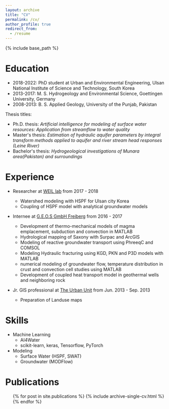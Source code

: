 ```yaml
---
layout: archive
title: "CV"
permalink: /cv/
author_profile: true
redirect_from:
  - /resume
---
```


{% include base_path %}


Education
=========

* 2018-2022:   PhD student at Urban and Environmental Engineering, Ulsan National Institute of Science and Technology, South Korea
* 2013-2017:    M. S. Hydrogeology and Environmental Science, Goettingen University, Germany
* 2008-2013:    B. S. Applied Geology, University of the Punjab, Pakistan


Thesis titles:

* Ph.D. thesis: *Artificial intelligence for modeling of surface water resources: Application from streamflow to water quality*
* Master's thesis:   *Estimation of hydraulic aquifer parameters by integral transform methods applied to aquifer and river stream head responses (Leine River)*
* Bachelor's thesis: *Hydrogeological investigations of Munara area(Pakistan) and surroundings*

Experience
==========
* Researcher at [WEIL lab](https://firstkh.wixsite.com/ueeem2) from 2017 - 2018
  * Watershed modeling with HSPF for Ulsan city Korea
  * Coupling of HSPF model with analytical groundwater models

* Internee at [G.E.O.S GmbH Freiberg](https://www.geosfreiberg.de/de/) from 2016 - 2017
  * Development of thermo-mechanical models of magma emplacement, subduction and convection in MATLAB
  * Hydrological mapping of Saxony with Surpac and ArcGIS
  * Modeling of reactive groundwater transport using PhreeqC and COMSOL
  * Modeling Hydraulic fracturing using KGD, PKN and P3D models with MATLAB
  * numerical modeling of groundwater flow, temperature distribution in crust and convection cell studies using MATLAB
  * Development of coupled heat transport model in geothermal wells and neighboring rock
* Jr. GIS professional at [The Urban Unit](https://urbanunit.gov.pk/) from Jun. 2013 - Sep. 2013
  * Preparation of Landuse maps

Skills
======
* Machine Learning
  * AI4Water
  * scikit-learn, keras, Tensorflow, PyTorch
* Modeling
  * Surface Water (HSPF, SWAT)
  * Groundwater (MODFlow)


Publications
======
  <ul>{% for post in site.publications %}
    {% include archive-single-cv.html %}
  {% endfor %}</ul>